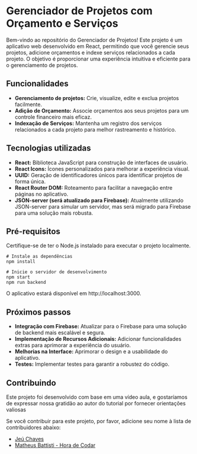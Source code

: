 # Gerenciador de Projetos com Orçamento e Serviços

Bem-vindo ao repositório do Gerenciador de Projetos! Este projeto é um aplicativo web desenvolvido em React, permitindo que você gerencie seus projetos, adicione orçamentos e indexe serviços relacionados a cada projeto. O objetivo é proporcionar uma experiência intuitiva e eficiente para o gerenciamento de projetos.

## Funcionalidades

- **Gerenciamento de projetos:** Crie, visualize, edite e exclua projetos facilmente.
- **Adição de Orçamento:** Associe orçamentos aos seus projetos para um controle financeiro mais eficaz.
- **Indexação de Serviços:** Mantenha um registro dos serviços relacionados a cada projeto para melhor rastreamento e histórico.

## Tecnologias utilizadas

- **React:** Biblioteca JavaScript para construção de interfaces de usuário.
- **React Icons:** Ícones personalizados para melhorar a experiência visual.
- **UUID:** Geração de identificadores únicos para identificar projetos de forma única.
- **React Router DOM:** Roteamento para facilitar a navegação entre páginas no aplicativo.
- **JSON-server (será atualizado para Firebase):** Atualmente utilizando JSON-server para simular um servidor, mas será migrado para Firebase para uma solução mais robusta.

## Pré-requisitos

Certifique-se de ter o Node.js instalado para executar o projeto localmente.
```
# Instale as dependências
npm install

# Inicie o servidor de desenvolvimento
npm start
npm run backend
```
O aplicativo estará disponível em http://localhost:3000.

## Próximos passos

- **Integração com Firebase:** Atualizar para o Firebase para uma solução de backend mais escalável e segura.
- **Implementação de Recursos Adicionais:** Adicionar funcionalidades extras para aprimorar a experiência do usuário.
- **Melhorias na Interface:** Aprimorar o design e a usabilidade do aplicativo.
- **Testes:** Implementar testes para garantir a robustez do código.

## Contribuindo

Este projeto foi desenvolvido com base em uma vídeo aula, e gostaríamos de expressar nossa gratidão ao autor do tutorial por fornecer orientações valiosas

Se você contribuir para este projeto, por favor, adicione seu nome à lista de contribuidores abaixo:

- [Jeú Chaves](https://github.com/jeuchaves)
- [Matheus Battisti - Hora de Codar](https://github.com/matheusbattisti/)




